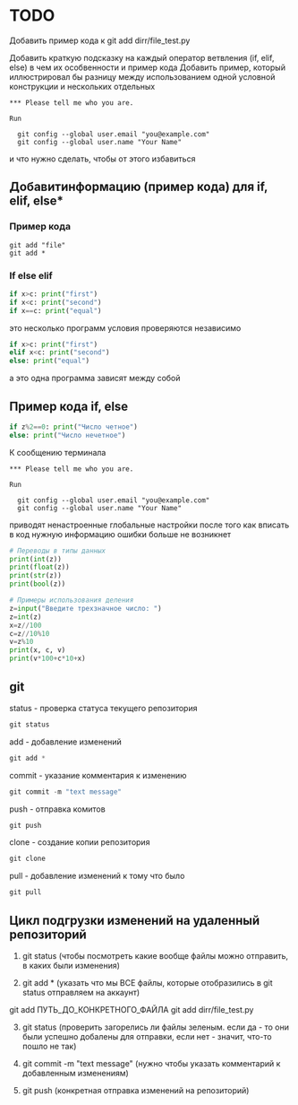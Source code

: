 # TODO 

Добавить пример кода к git add dirr/file_test.py

Добавить краткую подсказку на каждый оператор ветвления (if, elif, else)  в чем их особвенности и пример кода 
Добавить пример, который иллюстрировал бы разницу между использованием одной условной конструкции и нескольких отдельных

```
*** Please tell me who you are.

Run

  git config --global user.email "you@example.com"
  git config --global user.name "Your Name"

```
  и что нужно сделать, чтобы от этого избавиться

Добавитинформацию (пример кода) для if, elif, else*
---

### Пример кода
```
git add "file"
git add *
```

### If else elif
```python
if x>c: print("first")
if x<c: print("second")
if x==c: print("equal")
```
это несколько программ
условия проверяются независимо
```python
if x>c: print("first")
elif x<c: print("second")
else: print("equal")
```
а это одна программа
зависят между собой

## Пример кода if, else

```python
if z%2==0: print("Число четное")
else: print("Число нечетное")
```

К сообщению терминала 

```
*** Please tell me who you are.

Run

  git config --global user.email "you@example.com"
  git config --global user.name "Your Name"

```
приводят ненастроенные глобальные настройки
после того как вписать в код нужную информацию ошибки больше не возникнет

```python
# Переводы в типы данных
print(int(z))
print(float(z))
print(str(z))
print(bool(z))
```

```python
# Примеры использования деления
z=input("Введите трехзначное число: ")
z=int(z)
x=z//100
c=z//10%10
v=z%10
print(x, c, v)
print(v*100+c*10+x)
```

## git 
status - проверка статуса текущего репозитория

```powershell
git status
```

add - добавление изменений

```powershell
git add *
```

commit - указание комментария к изменению

```powershell
git commit -m "text message"
```

push - отправка комитов

```powershell
git push
```

clone - создание копии репозитория

```powershell
git clone
```

pull - добавление изменений к тому что было

```powershell
git pull
```


## Цикл подгрузки изменений на удаленный репозиторий

1) git status (чтобы посмотреть какие вообще файлы можно отправить, в каких были изменения)

2) git add * (указать что мы ВСЕ файлы, которые отобразились в git status отправляем на аккаунт)

git add ПУТЬ_ДО_КОНКРЕТНОГО_ФАЙЛА
git add dirr/file_test.py

3) git status (проверить загорелись ли файлы зеленым. если да - то они были успешно добалены для отправки, если нет - значит, что-то пошло не так)

4) git commit -m "text message" (нужно чтобы указать комментарий к добавленным изменениям)

5) git push (конкретная отправка изменений на репозиторий)

